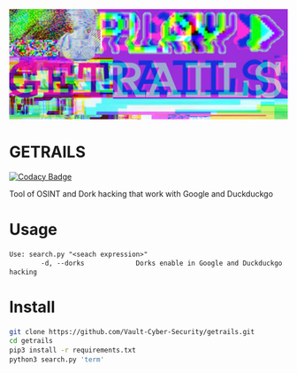 <center>
  <img src="img/beta1.jpg" alt="Getrails" width="900px"/>
</center>

# GETRAILS

[![Codacy Badge](https://api.codacy.com/project/badge/Grade/9704d433d7604cfbb095d17f340c8ab2)](https://app.codacy.com/gh/Vault-Cyber-Security/getrails?utm_source=github.com&utm_medium=referral&utm_content=Vault-Cyber-Security/getrails&utm_campaign=Badge_Grade_Dashboard)

Tool of OSINT and Dork hacking that work with Google and Duckduckgo

# Usage
```
Use: search.py "<seach expression>"
        -d, --dorks             Dorks enable in Google and Duckduckgo hacking
```
# Install
```bash
git clone https://github.com/Vault-Cyber-Security/getrails.git
cd getrails
pip3 install -r requirements.txt
python3 search.py 'term'
```
